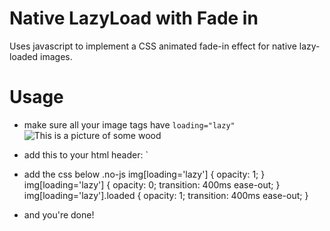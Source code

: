 # Native LazyLoad with Fade in
 Uses javascript to implement a CSS animated fade-in effect for native lazy-loaded images.

# Usage
 - make sure all your image tags have `loading="lazy"`
		<img src="./picture/of/wood.jpg" loading="lazy" alt="This is a picture of some wood">
 - add this to your html header:
		<script src="lazy-load.js" charset="utf-8" async></script>`
 - add the css below
		.no-js img[loading='lazy'] {
			opacity: 1;
		}
		img[loading='lazy'] {
			opacity: 0;
			transition: 400ms ease-out;
		}
		img[loading='lazy'].loaded {
			opacity: 1;
			transition: 400ms ease-out;
		}

 - and you're done!
